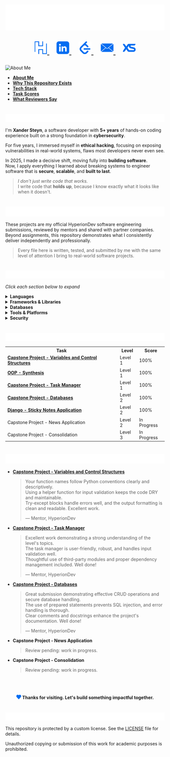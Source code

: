 <h1 align="center">
  <img src="https://github.com/XanderSteyn/xandersteyn/blob/main/IGNORE/Headers/Heading.svg" alt="Xander Steyn" title="Xander Steyn"/><br>
  
  <p align="center">
    <a href="https://www.hyperiondev.com/portfolio/XS25040017890/">
      <img width="40px" alt="Portfolio" title="Portfolio" src="https://github.com/XanderSteyn/xandersteyn/blob/main/IGNORE/Socials/HyperionDev.png"/>
    </a>
    &#8287;&#8287;
    <a href="https://www.linkedin.com/in/xandersteyn/">
      <img width="40px" alt="LinkedIn" title="LinkedIn" src="https://github.com/XanderSteyn/xandersteyn/blob/main/IGNORE/Socials/LinkedIn.png"/>
    </a>
    &#8287;&#8287;
    <a href="https://leetcode.com/u/XanderSteyn/">
      <img width="40px" alt="LeetCode" title="LeetCode" src="https://github.com/XanderSteyn/xandersteyn/blob/main/IGNORE/Socials/LeetCode.png"/>
    </a>
    &#8287;&#8287;
    <a href="mailto:xandersteyn.dev@gmail.com">
      <img width="40px" alt="Email" title="Email" src="https://github.com/XanderSteyn/xandersteyn/blob/main/IGNORE/Socials/Email.png"/>
    </a>
    &#8287;&#8287;
    <a href="https://xandersteyn.co.za/">
      <img width="40px" alt="Personal Website" title="Personal Website" src="https://github.com/XanderSteyn/xandersteyn/blob/main/IGNORE/Socials/Personal%20Website.png"/>
    </a>
  </p>
</h1>

<img src="https://github.com/XanderSteyn/xandersteyn/blob/main/IGNORE/Headers/Table%20of%20Contents.svg" alt="About Me" height="25px"/>

- [**About Me**](#about-me)
- [**Why This Repository Exists**](#why-exists)
- [**Tech Stack**](#tech-stack)
- [**Task Scores**](#task-scores)
- [**What Reviewers Say**](#what-reviewers-say)

<h1></h1>

<a name="about-me"></a>
<img src="https://github.com/XanderSteyn/xandersteyn/blob/main/IGNORE/Headers/About%20Me.svg" alt="About Me" height="25px"/>

I'm **Xander Steyn**, a software developer with **5+ years** of hands-on coding experience built on a strong foundation in **cybersecurity**.

For five years, I immersed myself in **ethical hacking**, focusing on exposing vulnerabilities in real-world systems, flaws most developers never even see.  

In 2025, I made a decisive shift, moving fully into **building software**.  
Now, I apply everything I learned about breaking systems to engineer software that is **secure**, **scalable**, and **built to last**.

> *I don't just write code that works.*  
> I write code that **holds up**, because I know exactly what it looks like when it doesn't.

<h1></h1>

<a name="why-exists"></a>
<img src="https://github.com/XanderSteyn/xandersteyn/blob/main/IGNORE/Headers/Why%20This%20Repository%20Exists.svg" alt="Why This Repository Exists" height="30"/>

These projects are my official HyperionDev software engineering submissions, reviewed by mentors and shared with partner companies. Beyond assignments, this repository demonstrates what I consistently deliver independently and professionally.

> Every file here is written, tested, and submitted by me with the same level of attention I bring to real-world software projects.

<h1></h1>

<a name="tech-stack"></a>
<img src="https://github.com/XanderSteyn/xandersteyn/blob/main/IGNORE/Headers/Tech%20Stack.svg" alt="Tech Stack" height="25px"/>

*Click each section below to expand*  

<details>
  <summary><strong>Languages</strong></summary>

&#8287;• Python  
&#8287;• C++  
&#8287;• SQL  
&#8287;• JavaScript  
&#8287;• HTML  
&#8287;• CSS  
&#8287;• PowerShell  
&#8287;• Bash  
</details>

<details>
  <summary><strong>Frameworks & Libraries</strong></summary>

&#8287;**Web & App Development:**  
&#8287;&#8287;• Django  
&#8287;&#8287;• Flask  
&#8287;&#8287;• Bootstrap  
&#8287;&#8287;• Qt  
&#8287;&#8287;• Electron  

&#8287;**Data & Automation:**  
&#8287;&#8287;• pandas  
&#8287;&#8287;• numpy  
&#8287;&#8287;• matplotlib  
&#8287;&#8287;• requests  
&#8287;&#8287;• beautifulsoup4  
&#8287;&#8287;• selenium  
&#8287;&#8287;• opencv  
&#8287;&#8287;• smtplib  
&#8287;&#8287;• scapy  
&#8287;&#8287;• pyautogui  

&#8287;**Machine Learning & AI:**  
&#8287;&#8287;• scipy  
&#8287;&#8287;• scikit-learn  
&#8287;&#8287;• transformers.js
</details>

<details>
  <summary><strong>Databases</strong></summary>

&#8287;**Relational:**  
&#8287;&#8287;• MySQL  
&#8287;&#8287;• SQLite  
&#8287;&#8287;• MariaDB  

&#8287;**NoSQL:**<br>
&#8287;&#8287;• MongoDB  
</details>

<details>
  <summary><strong>Tools & Platforms</strong></summary>

&#8287;**DevOps & Deployment:**  
&#8287;&#8287;• Docker  
&#8287;&#8287;• GitHub Actions  
&#8287;&#8287;• AWS
&#8287;&#8287;• Google Cloud Platform (GCP)  
&#8287;&#8287;• Heroku  
&#8287;&#8287;• Netlify  
&#8287;&#8287;• Nginx  

&#8287;**Development & Testing:**  
&#8287;&#8287;• Git  
&#8287;&#8287;• GitHub  
&#8287;&#8287;• VS Code  
&#8287;&#8287;• Visual Studio  
&#8287;&#8287;• VirtualBox  
&#8287;&#8287;• Linux  
&#8287;&#8287;• Windows  
&#8287;&#8287;• REST APIs  
&#8287;&#8287;• unittest  
&#8287;&#8287;• Postman  
</details>

<details>
  <summary><strong>Security</strong></summary>
<br>

> While I've listed a few common tools here, my experience in cybersecurity goes far beyond checklists.  
> These tools are just the surface; I adapt to each situation using a mix of scripting, manual testing, and layered techniques.

&#8287;**Core Skills:**  
&#8287;&#8287;• Ethical Hacking  
&#8287;&#8287;• Penetration Testing  
&#8287;&#8287;• Vulnerability Assessment  
&#8287;&#8287;• Secure Coding  
&#8287;&#8287;• Reverse Engineering  
&#8287;&#8287;• Cryptography  
&#8287;&#8287;• Malware Analysis  

&#8287;**Tools & Techniques:**  
&#8287;&#8287;• Nmap  
&#8287;&#8287;• Wireshark  
&#8287;&#8287;• Burp Suite  
&#8287;&#8287;• Metasploit  
&#8287;&#8287;• John the Ripper  
&#8287;&#8287;• Hydra  
&#8287;&#8287;• Aircrack-ng  
&#8287;&#8287;• OWASP ZAP  
&#8287;&#8287;• Hashcat  
&#8287;&#8287;• IDS
</details>

<h1></h1>

<a name="task-scores"></a>
<img src="https://github.com/XanderSteyn/xandersteyn/blob/main/IGNORE/Headers/Task%20Scores.svg" alt="Task Scores" height="25px"/>

<table>
  <tr>
    <th>Task</th>
    <th>Level</th>
    <th>Score</th>
  </tr>
  <tr>
    <td><a href="https://github.com/XanderSteyn/HyperionDev.Finance-Calculator"><b>Capstone Project - Variables and Control Structures</b></a></td>
    <td>Level 1</td>
    <td>100%</td>
  </tr>
  <tr>
    <td><a href="https://github.com/XanderSteyn/HyperionDev.Shoe-Inventory-Manager"><b>OOP - Synthesis</b></a></td>
    <td>Level 1</td>
    <td>100%</td>
  </tr>
  <tr>
    <td><a href="https://github.com/XanderSteyn/HyperionDev.Task-Manager"><b>Capstone Project - Task Manager</a></td>
    <td>Level 1</td>
    <td>100%</td>
  </tr>
  <tr>
    <td><a href="https://github.com/XanderSteyn/HyperionDev.Bookstore"><b>Capstone Project - Databases</b></a></td>
    <td>Level 2</td>
    <td>100%</td>
  </tr>
  <tr>
    <td><a href="https://github.com/XanderSteyn/HyperionDev.Sticky-Notes"><b>Django - Sticky Notes Application</b></a></td>
    <td>Level 2</td>
    <td>100%</td>
  </tr>
  <tr>
    <td>Capstone Project - News Application</a></td>
    <td>Level 2</td>
    <td>In Progress</td>
  </tr>
  <tr>
    <td>Capstone Project - Consolidation</a></td>
    <td>Level 3</td>
    <td>In Progress</td>
  </tr>
</table>

<h1></h1>

<a name="what-reviewers-say"></a>
<img src="https://github.com/XanderSteyn/xandersteyn/blob/main/IGNORE/Headers/What%20Reviewers%20Say.svg" alt="What Reviewers Say" height="30px"/>

- **[Capstone Project - Variables and Control Structures](https://github.com/XanderSteyn/HyperionDev.Finance-Calculator)**  
  > Your function names follow Python conventions clearly and descriptively.  
  > Using a helper function for input validation keeps the code DRY and maintainable.  
  > Try-except blocks handle errors well, and the output formatting is clean and readable. Excellent work.  
  >  
  > — Mentor, HyperionDev

- **[Capstone Project - Task Manager](https://github.com/XanderSteyn/HyperionDev.Task-Manager)**  
  > Excellent work demonstrating a strong understanding of the level's topics.  
  > The task manager is user-friendly, robust, and handles input validation well.  
  > Thoughtful use of third-party modules and proper dependency management included. Well done!  
  >  
  > — Mentor, HyperionDev

- **[Capstone Project - Databases](https://github.com/XanderSteyn/HyperionDev.Bookstore)**
  > Great submission demonstrating effective CRUD operations and secure database handling.  
  > The use of prepared statements prevents SQL injection, and error handling is thorough.  
  > Clear comments and docstrings enhance the project's documentation. Well done!  
  >  
  > — Mentor, HyperionDev

- **Capstone Project - News Application**  
  > Review pending: work in progress.

- **Capstone Project - Consolidation**  
  > Review pending: work in progress.

<h1></h1><br>

 <p align="center">
  <img width="15px" alt="Thank You!" title="Thank You!" src="https://github.com/XanderSteyn/xandersteyn/blob/main/IGNORE/Icons/Heart.png" />
  <strong>Thanks for visiting. Let's build something impactful together.</strong>
</p>

<h1></h1>

<img src="https://github.com/XanderSteyn/xandersteyn/blob/main/IGNORE/Headers/License.svg" alt="License" height="25px"/>

This repository is protected by a custom license. See the [LICENSE](LICENSE) file for details.

Unauthorized copying or submission of this work for academic purposes is prohibited.
